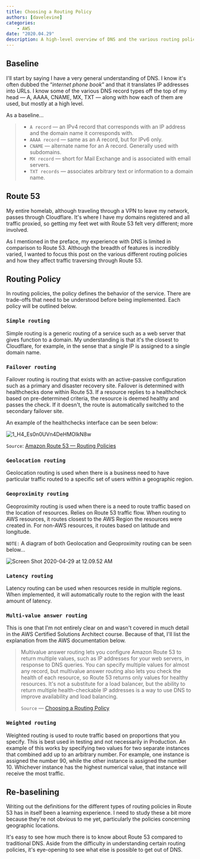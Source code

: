 ```yaml
---
title: Choosing a Routing Policy
authors: [davelevine]
categories:
    - AWS
date: "2020.04.29"
description: A high-level overview of DNS and the various routing policies available in AWS Route 53.
---
```

<!--markdownlint-disable-->

## Baseline

I'll start by saying I have a very general understanding of DNS. I know it's often dubbed the “*internet phone book*” and that it translates IP addresses into URLs. I know some of the various DNS record types off the top of my head — A, AAAA, CNAME, MX, TXT — along with how each of them are used, but mostly at a high level.

As a baseline...

<!-- more -->

> * `A record` — an IPv4 record that corresponds with an IP address and the domain name it corresponds with.
> * `AAAA record` — same as an A record, but for IPv6 only.
> * `CNAME` — alternate name for an A record. Generally used with subdomains.
> * `MX record` — short for Mail Exchange and is associated with email servers.
> * `TXT records` — associates arbitrary text or information to a domain name.

## Route 53

My entire homelab, although traveling through a VPN to leave my network, passes through Cloudflare. It's where I have my domains registered and all traffic proxied, so getting my feet wet with Route 53 felt very different; more involved.

As I mentioned in the preface, my experience with DNS is limited in comparison to Route 53. Although the breadth of features is incredibly varied, I wanted to focus this post on the various different routing policies and how they affect traffic traversing through Route 53.

## Routing Policy

In routing policies, the policy defines the behavior of the service. There are trade-offs that need to be understood before being implemented. Each policy will be outlined below.

### `Simple routing`

Simple routing is a generic routing of a service such as a web server that gives function to a domain. My understanding is that it's the closest to Cloudflare, for example, in the sense that a single IP is assigned to a single domain name.

### `Failover routing`

Failover routing is routing that exists with an active-passive configuration such as a primary and disaster recovery site. Failover is determined with healthchecks done within Route 53. If a resource replies to a healthcheck based on pre-determined criteria, the resource is deemed healthy and passes the check. If it doesn't, the route is automatically switched to the secondary failover site.

An example of the healthchecks interface can be seen below:

<Image src="https://cdn.levine.io/uploads/images/gallery/2022-09//04/1_H4_Es0n0UVn4DeHMOIkN8w.png" alt="1_H4_Es0n0UVn4DeHMOIkN8w" />

`Source`: [Amazon Route 53 — Routing Policies](https://medium.com/tensult/amazon-route-53-routing-policies-cbe356b851d3)

### `Geolocation routing`

Geolocation routing is used when there is a business need to have particular traffic routed to a specific set of users within a geographic region.

### `Geoproximity routing`

Geoproximity routing is used when there is a need to route traffic based on the location of resources. Relies on Route 53 traffic flow. When routing to AWS resources, it routes closest to the AWS Region the resources were created in. For non-AWS resources, it routes based on latitude and longitude.

`NOTE:` A diagram of both Geolocation and Geoproximity routing can be seen below...

<Image src="https://cdn.levine.io/uploads/images/gallery/2022-09//04/Screen-Shot-2020-04-29-at-12.09.52-AM.png" alt="Screen Shot 2020-04-29 at 12.09.52 AM" />

### `Latency routing`

Latency routing can be used when resources reside in multiple regions. When implemented, it will automatically route to the region with the least amount of latency.

### `Multi-value answer routing`

This is one that I'm not entirely clear on and wasn't covered in much detail in the AWS Certified Solutions Architect course. Because of that, I'll list the explanation from the AWS documentation below.
> Multivalue answer routing lets you configure Amazon Route 53 to return multiple values, such as IP addresses for your web servers, in response to DNS queries. You can specify multiple values for almost any record, but multivalue answer routing also lets you check the health of each resource, so Route 53 returns only values for healthy resources. It's not a substitute for a load balancer, but the ability to return multiple health-checkable IP addresses is a way to use DNS to improve availability and load balancing.
>
> `Source` — [Choosing a Routing Policy](https://docs.aws.amazon.com/Route53/latest/DeveloperGuide/routing-policy.html)

### `Weighted routing`

Weighted routing is used to route traffic based on proportions that you specify. This is best used in testing and not necessarily in Production. An example of this works by specifying two values for two separate instances that combined add up to an arbitrary number. For example, one instance is assigned the number 90, while the other instance is assigned the number 10. Whichever instance has the highest numerical value, that instance will receive the most traffic.

## Re-baselining

Writing out the definitions for the different types of routing policies in Route 53 has in itself been a learning experience. I need to study these a bit more because they're not obvious to me yet, particularly the policies concerning geographic locations.

It's easy to see how much there is to know about Route 53 compared to traditional DNS. Aside from the difficulty in understanding certain routing policies, it's eye-opening to see what else is possible to get out of DNS.
